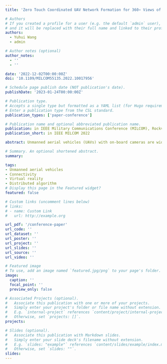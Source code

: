 ```yaml
---
title: 'Zero Touch Coordinated UAV Network Formation for 360∘ Views of a Moving Ground Target in Remote VR Applications'

# Authors
# If you created a profile for a user (e.g. the default `admin` user), write the username (folder name) here
# and it will be replaced with their full name and linked to their profile.
authors:
  - Yuhui Wang
  - admin

# Author notes (optional)
author_notes:
  - ''
  - ''

date: '2022-12-02T00:00:00Z'
doi: '10.1109/MILCOM55135.2022.10017956'

# Schedule page publish date (NOT publication's date).
publishDate: '2023-01-24T00:00:00Z'

# Publication type.
# Accepts a single type but formatted as a YAML list (for Hugo requirements).
# Enter a publication type from the CSL standard.
publication_types: ['paper-conference']

# Publication name and optional abbreviated publication name.
publication: in IEEE Military Communications Conference (MILCOM), Rockville, MD, USA
publication_short: in IEEE MILCOM 2022

abstract: Unmanned aerial vehicles (UAVs) with on-board cameras are widely used for remote surveillance and video capturing applications. In remote virtual reality (VR) applications, multiple UAVs can be used to capture different partially overlapping angles of the ground target, which can be stitched together to provide 360∘ views. This requires coordinated formation of UAVs that is adaptive to movements of the ground target. In this paper, we propose a joint UAV formation and tracking framework to capture 360∘ angles of the target. The proposed framework uses a zero touch approach for automated and adaptive reconfiguration of multiple UAVs in a coordinated manner without the need for human intervention. This is suited to both military and civilian applications. Simulation results demonstrate the convergence and configuration of the UAVs with arbitrary initial locations and orientations. The performance has been tested for various number of UAVs and different mobility patterns of the ground target.

# Summary. An optional shortened abstract.
summary:

tags:
- Unmanned aerial vehicles
- Connectivity
- Virtual reality
- Distributed algorithm
# Display this page in the Featured widget?
featured: false

# Custom links (uncomment lines below)
# links:
# - name: Custom Link
#   url: http://example.org

url_pdf: '/conference-paper'
url_code: ''
url_dataset: ''
url_poster: ''
url_project: ''
url_slides: ''
url_source: ''
url_video: ''

# Featured image
# To use, add an image named `featured.jpg/png` to your page's folder.
image:
  caption: ''
  focal_point: ''
  preview_only: false

# Associated Projects (optional).
#   Associate this publication with one or more of your projects.
#   Simply enter your project's folder or file name without extension.
#   E.g. `internal-project` references `content/project/internal-project/index.md`.
#   Otherwise, set `projects: []`.
projects:

# Slides (optional).
#   Associate this publication with Markdown slides.
#   Simply enter your slide deck's filename without extension.
#   E.g. `slides: "example"` references `content/slides/example/index.md`.
#   Otherwise, set `slides: ""`.
slides:
---
```

